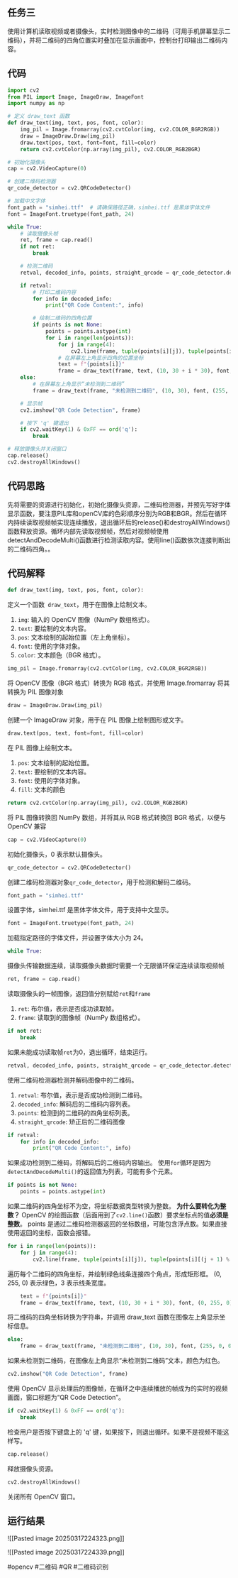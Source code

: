 ## 任务三

使用计算机读取视频或者摄像头，实时检测图像中的二维码（可用手机屏幕显示二维码），并将二维码的四角位置实时叠加在显示画面中，控制台打印输出二维码内容。

## 代码

```python
import cv2
from PIL import Image, ImageDraw, ImageFont
import numpy as np

# 定义 draw_text 函数
def draw_text(img, text, pos, font, color):
    img_pil = Image.fromarray(cv2.cvtColor(img, cv2.COLOR_BGR2RGB))
    draw = ImageDraw.Draw(img_pil)
    draw.text(pos, text, font=font, fill=color)
    return cv2.cvtColor(np.array(img_pil), cv2.COLOR_RGB2BGR)

# 初始化摄像头
cap = cv2.VideoCapture(0)

# 创建二维码检测器
qr_code_detector = cv2.QRCodeDetector()

# 加载中文字体
font_path = "simhei.ttf"  # 请确保路径正确，simhei.ttf 是黑体字体文件
font = ImageFont.truetype(font_path, 24)

while True:
    # 读取摄像头帧
    ret, frame = cap.read()
    if not ret:
        break

    # 检测二维码
    retval, decoded_info, points, straight_qrcode = qr_code_detector.detectAndDecodeMulti(frame)

    if retval:
        # 打印二维码内容
        for info in decoded_info:
            print("QR Code Content:", info)

        # 绘制二维码的四角位置
        if points is not None:
            points = points.astype(int)
            for i in range(len(points)):
                for j in range(4):
                    cv2.line(frame, tuple(points[i][j]), tuple(points[i][(j + 1) % 4]), (0, 255, 0), 3)
                # 在屏幕左上角显示四角的位置坐标
                text = f"{points[i]}"
                frame = draw_text(frame, text, (10, 30 + i * 30), font, (0, 255, 0))
    else:
        # 在屏幕左上角显示“未检测到二维码”
        frame = draw_text(frame, "未检测到二维码", (10, 30), font, (255, 0, 0))

    # 显示帧
    cv2.imshow("QR Code Detection", frame)

    # 按下 'q' 键退出
    if cv2.waitKey(1) & 0xFF == ord('q'):
        break

# 释放摄像头并关闭窗口
cap.release()
cv2.destroyAllWindows()

```

## 代码思路

先将需要的资源进行初始化，初始化摄像头资源，二维码检测器，并预先写好字体显示函数，要注意PIL库和openCV库的色彩顺序分别为RGB和BGR。然后在循环内持续读取视频帧实现连续播放，退出循环后的release()和destroyAllWindows()函数释放资源。循环内部先读取视频帧，然后对视频帧使用detectAndDecodeMulti()函数进行检测读取内容。使用line()函数依次连接判断出的二维码四角。。

## 代码解释

```python
def draw_text(img, text, pos, font, color):
```

定义一个函数` draw_text`，用于在图像上绘制文本。

1. `img`: 输入的 OpenCV 图像（NumPy 数组格式）。
2. `text`: 要绘制的文本内容。
3. `pos`: 文本绘制的起始位置（左上角坐标）。
4. `font`: 使用的字体对象。
5. `color`: 文本颜色（BGR 格式）。

```python
img_pil = Image.fromarray(cv2.cvtColor(img, cv2.COLOR_BGR2RGB))
```

将 OpenCV 图像（BGR 格式）转换为 RGB 格式，并使用 Image.fromarray 将其转换为 PIL 图像对象

```python
draw = ImageDraw.Draw(img_pil)
```

创建一个 ImageDraw 对象，用于在 PIL 图像上绘制图形或文字。

```python
draw.text(pos, text, font=font, fill=color)
```

在 PIL 图像上绘制文本。
1. `pos`: 文本绘制的起始位置。
2. `text`: 要绘制的文本内容。
3. `font`: 使用的字体对象。
4. `fill`: 文本的颜色

```python
return cv2.cvtColor(np.array(img_pil), cv2.COLOR_RGB2BGR)
```

将 PIL 图像转换回 NumPy 数组，并将其从 RGB 格式转换回 BGR 格式，以便与 OpenCV 兼容

```python
cap = cv2.VideoCapture(0)
```

初始化摄像头，0 表示默认摄像头。

```python
qr_code_detector = cv2.QRCodeDetector()
```

创建二维码检测器对象`qr_code_detector`，用于检测和解码二维码。

```python
font_path = "simhei.ttf"
```

设置字体，simhei.ttf 是黑体字体文件，用于支持中文显示。

```python
font = ImageFont.truetype(font_path, 24)
```

加载指定路径的字体文件，并设置字体大小为 24。

```python
while True:
```

摄像头传输数据连续，读取摄像头数据时需要一个无限循环保证连续读取视频帧

```python
ret, frame = cap.read()
```

读取摄像头的一帧图像，返回值分别赋给`ret`和`frame`
1. `ret`: 布尔值，表示是否成功读取帧。
2. `frame`: 读取到的图像帧（NumPy 数组格式）。

```python
if not ret:
	break
```

如果未能成功读取帧`ret`为0，退出循环，结束运行。

```python
retval, decoded_info, points, straight_qrcode = qr_code_detector.detectAndDecodeMulti(frame)
```

使用二维码检测器检测并解码图像中的二维码。
1. `retval`: 布尔值，表示是否成功检测到二维码。
2. `decoded_info`: 解码后的二维码内容列表。
3. `points`: 检测到的二维码的四角坐标列表。
4. `straight_qrcode`: 矫正后的二维码图像

```python
if retval:
	for info in decoded_info:
		print("QR Code Content:", info)
```

如果成功检测到二维码，将解码后的二维码内容输出。
使用`for`循环是因为`detectAndDecodeMulti()`的返回值为列表，可能有多个元素。

```python
if points is not None:
	points = points.astype(int)
```

如果二维码的四角坐标不为空，将坐标数据类型转换为整数。
**为什么要转化为整数？**
OpenCV 的绘图函数（后面用到了`cv2.line()`函数）要求坐标点的值**必须是整数**。
points 是通过二维码检测器返回的坐标数组，可能包含浮点数。如果直接使用返回的坐标，函数会报错。

```python
for i in range(len(points)):
	for j in range(4):
		cv2.line(frame, tuple(points[i][j]), tuple(points[i][(j + 1) % 4]), (0, 255, 0), 3)
```

遍历每个二维码的四角坐标，并绘制绿色线条连接四个角点，形成矩形框。
(0, 255, 0) 表示绿色，3 表示线条宽度。

```python
	text = f"{points[i]}"
	frame = draw_text(frame, text, (10, 30 + i * 30), font, (0, 255, 0))
```

将二维码的四角坐标转换为字符串，并调用 draw_text 函数在图像左上角显示坐标信息。

```python
else:
	frame = draw_text(frame, "未检测到二维码", (10, 30), font, (255, 0, 0))
```

如果未检测到二维码，在图像左上角显示“未检测到二维码”文本，颜色为红色。

```python
cv2.imshow("QR Code Detection", frame)
```

使用 OpenCV 显示处理后的图像帧，在循环之中连续播放的帧成为的实时的视频画面，窗口标题为“QR Code Detection”。

```python
if cv2.waitKey(1) & 0xFF == ord('q'):
	break
```

检查用户是否按下键盘上的 'q' 键，如果按下，则退出循环。如果不是视频不能这样写。

```python
cap.release()
```

释放摄像头资源。

```python
cv2.destroyAllWindows()
```

关闭所有 OpenCV 窗口。

## 运行结果

![[Pasted image 20250317224323.png]]

![[Pasted image 20250317224339.png]]




#opencv #二维码 #QR #二维码识别





